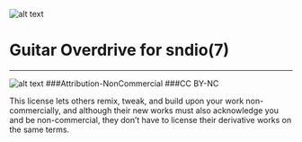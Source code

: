 ![alt text](http://image.flaticon.com/icons/png/128/26/26834.png "Guitar Overdrive")

# Guitar Overdrive for sndio(7)

___

![alt text](https://licensebuttons.net/l/by-nc/3.0/88x31.png "Creative Commons")
###Attribution-NonCommercial 
###CC BY-NC

This license lets others remix, tweak, and build upon your work non-commercially, and although their new works must also acknowledge you and be non-commercial, they don’t have to license their derivative works on the same terms.
